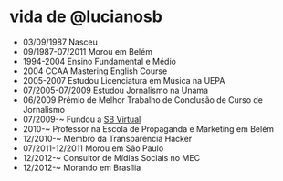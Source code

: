 vida de @lucianosb
===============

- 03/09/1987 Nasceu
- 09/1987-07/2011 Morou em Belém
- 1994-2004 Ensino Fundamental e Médio
- 2004 CCAA Mastering English Course
- 2005-2007 Estudou Licenciatura em Música na UEPA
- 07/2005-07/2009 Estudou Jornalismo na Unama
- 06/2009 Prêmio de Melhor Trabalho de Conclusão de Curso de Jornalismo
- 07/2009-~ Fundou a [SB Virtual](http://sbvirtual.com.br)
- 2010-~ Professor na Escola de Propaganda e Marketing em Belém
- 12/2010-~ Membro da Transparência Hacker
- 07/2011-12/2011 Morou em São Paulo
- 12/2012-~ Consultor de Mídias Sociais no MEC
- 12/2012-~ Morando em Brasília
